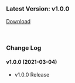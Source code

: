 ### Latest Version: v1.0.0

[Download](https://xyuditqzezxs1008973.cdn.ntruss.com/GamePotUnrealPlugin_V1.0.0_20210304.zip)

<br/>

### Change Log

#### v1.0.0 (2021-03-04)

- v1.0.0 Release

